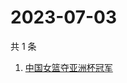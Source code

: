 # 2023-07-03

共 1 条

<!-- BEGIN -->
<!-- 最后更新时间 Mon Jul 03 2023 05:09:55 GMT+0800 (China Standard Time) -->

1. [中国女篮夺亚洲杯冠军](https://www.zhihu.com/search?q=中国女篮夺亚洲杯冠军)

<!-- END -->
